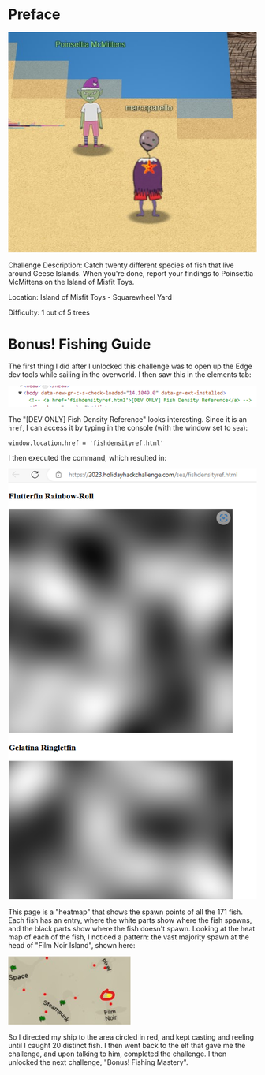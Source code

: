 # Preface
![](../images/Fishing-Guide.jpg)

Challenge Description: Catch twenty different species of fish that live around Geese Islands. When you're done, report your findings to Poinsettia McMittens on the Island of Misfit Toys.

Location: Island of Misfit Toys - Squarewheel Yard

Difficulty: 1 out of 5 trees


# Bonus! Fishing Guide
The first thing I did after I unlocked this challenge was to open up the Edge dev tools while sailing in the overworld. I then saw this in the elements tab:

![](../images/Bonus-Fishing-Guide-part-3.png)

The "[DEV ONLY] Fish Density Reference" looks interesting. Since it is an `href`, I can access it by typing in the console (with the window set to `sea`):

```txt
window.location.href = 'fishdensityref.html'
```

I then executed the command, which resulted in:

![](../images/Bonus-Fishing-Guide-part-5.png)

This page is a "heatmap" that shows the spawn points of all the 171 fish. Each fish has an entry, where the white parts show where the fish spawns, and the black parts show where the fish doesn't spawn. Looking at the heat map of each of the fish, I noticed a pattern: the vast majority spawn at the head of "Film Noir Island", shown here:

![](../images/Film-Noir-Head.jpg)

So I directed my ship to the area circled in red, and kept casting and reeling until I caught 20 distinct fish. I then went back to the elf that gave me the challenge, and upon talking to him, completed the challenge. I then unlocked the next challenge, "Bonus! Fishing Mastery".

